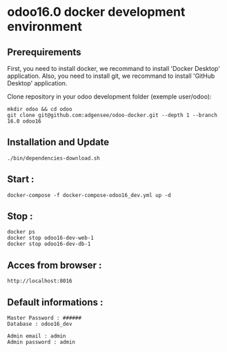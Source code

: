 # odoo16.0 docker development environment

## Prerequirements

First, you need to install docker, we recommand to install 'Docker Desktop' application.
Also, you need to install git, we recommand to install 'GitHub Desktop' application.

Clone repository in your odoo development folder (exemple user/odoo):

    mkdir odoo && cd odoo
    git clone git@github.com:adgensee/odoo-docker.git --depth 1 --branch 16.0 odoo16

## Installation and Update

    ./bin/dependencies-download.sh

## Start :

    docker-compose -f docker-compose-odoo16_dev.yml up -d

## Stop :

    docker ps
    docker stop odoo16-dev-web-1
    docker stop odoo16-dev-db-1

## Acces from browser :

    http://localhost:8016


## Default informations : 

    Master Password : ######
    Database : odoo16_dev

    Admin email : admin
    Admin password : admin
